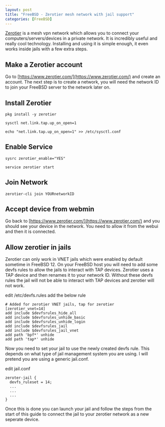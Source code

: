 ```yaml
---
layout: post
title: "FreeBSD - Zerotier mesh network with jail support"
categories: [FreeBSD]
---
```


[Zerotier](https://www.zerotier.com/) is a mesh vpn network which allows you to connect
your computers/servers/devices in a private network. It is incredibly useful and really cool technology.
Installing and using it is simple enough, it even works inside jails with a few extra steps.

## Make a Zerotier account

Go to [https://www.zerotier.com/](https://www.zerotier.com/) and create an account.
The next step is to create a network, you will need the network ID to join
your FreeBSD server to the network later on.

## Install Zerotier

~~~
pkg install -y zerotier
~~~

~~~
sysctl net.link.tap.up_on_open=1
~~~

~~~
echo "net.link.tap.up_on_open=1" >> /etc/sysctl.conf
~~~

## Enable Service

~~~
sysrc zerotier_enable="YES"
~~~

~~~
service zerotier start
~~~

## Join Network

~~~
zerotier-cli join YOURnetworkID
~~~

## Accept device from webmin

Go back to [https://www.zerotier.com/](https://www.zerotier.com/) and you should see
your device in the network. You need to allow it from the webui and then it is connected.

## Allow zerotier in jails

Zerotier can only work in VNET jails which were enabled by default sometime in FreeBSD 12.
On your FreeBSD host you will need to add some devfs rules to allow the jails to interact with
TAP devices. Zerotier uses a TAP device and then renames it to your network ID. Without these
devfs rules the jail will not be able to interact with TAP devices and zerotier will not work.

edit /etc/devfs.rules add the below rule

~~~
# Added for zerotier VNET jails, tap for zerotier
[zerotier_vnet=14]
add include $devfsrules_hide_all
add include $devfsrules_unhide_basic
add include $devfsrules_unhide_login
add include $devfsrules_jail
add include $devfsrules_jail_vnet
add path 'bpf*' unhide
add path 'tap*' unhide
~~~

Now you need to set your jail to use the newly created devfs rule. This depends on what type of
jail management system you are using. I will pretend you are using a generic jail.conf.

edit jail.conf

~~~
zeroter-jail {
  devfs_ruleset = 14;
  ...
  ...
  ...
}
~~~

Once this is done you can launch your jail and follow the steps from the start of this guide
to connect the jail to your zerotier network as a new seperate device.

